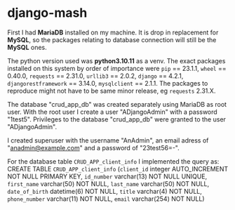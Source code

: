 # django-mash

First I had **MariaDB** installed on my machine. It is drop in replacement for **MySQL**, so the packages relating to database connection will still be the **MySQL** ones.

The python version used was **python3.10.11** as a venv. The exact packages installed on this system by order of importance were `pip` == 23.1.1, `wheel` == 0.40.0, `requests` == 2.31.0, `urllib3` == 2.0.2, `django` == 4.2.1, `djangorestframework` == 3.14.0, `mysqlclient` == 2.1.1. The packages to reproduce might not have to be same minor release, eg `requests` 2.31.X.

The database "crud_app_db" was created separately using MariaDB as root user. With the root user I create a user "ADjangoAdmin" with a password "1test5". Privileges to the database "crud_app_db" were granted to the user "ADjangoAdmin".

I created superuser with the username "AnAdmin", an email adress of "anadmin@example.com" and a password of "23test56=-".

For the database table `CRUD_APP_client_info` I implemented the query as:
CREATE TABLE `CRUD_APP_client_info` (`client_id` integer AUTO_INCREMENT NOT NULL PRIMARY KEY, `id_number` varchar(13) NOT NULL UNIQUE, `first_name` varchar(50) NOT NULL, `last_name` varchar(50) NOT NULL, `date_of_birth` datetime(6) NOT NULL, `title` varchar(4) NOT NULL, `phone_number` varchar(11) NOT NULL, `email` varchar(254) NOT NULL)
